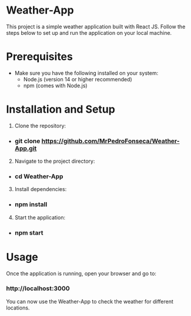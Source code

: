 # Weather-App

This project is a simple weather application built with  React JS. Follow the steps below to set up and run the application on your local machine.

# Prerequisites

- Make sure you have the following installed on your system:
    - Node.js (version 14 or higher recommended)
    - npm (comes with Node.js)

# Installation and Setup

1. Clone the repository:
 - ### git clone https://github.com/MrPedroFonseca/Weather-App.git
2. Navigate to the project directory:
 - ### cd Weather-App
3. Install dependencies:
 - ### npm install
4. Start the application:
 - ### npm start

# Usage

Once the application is running, open your browser and go to:

### http://localhost:3000

You can now use the Weather-App to check the weather for different locations.